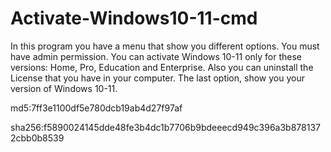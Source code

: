 # Activate-Windows10-11-cmd
In this program you have a menu that show you different options. You must have admin permission.
You can activate Windows 10-11 only for these versions: Home, Pro, Education and Enterprise.
Also you can uninstall the License that you have in your computer.
The last option, show you your version of Windows 10-11.


md5:7ff3e1100df5e780dcb19ab4d27f97af


sha256:f5890024145dde48fe3b4dc1b7706b9bdeeecd949c396a3b8781372cbb0b8539
